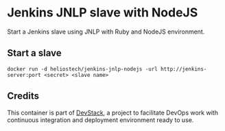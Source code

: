 Jenkins JNLP slave with NodeJS
==============================

Start a Jenkins slave using JNLP with Ruby and NodeJS environment.

## Start a slave

   `docker run -d heliostech/jenkins-jnlp-nodejs -url http://jenkins-server:port <secret> <slave name>`

## Credits

   This container is part of [DevStack](https://www.devstack.com/), a project to facilitate DevOps work with continuous integration and deployment environment ready to use.
